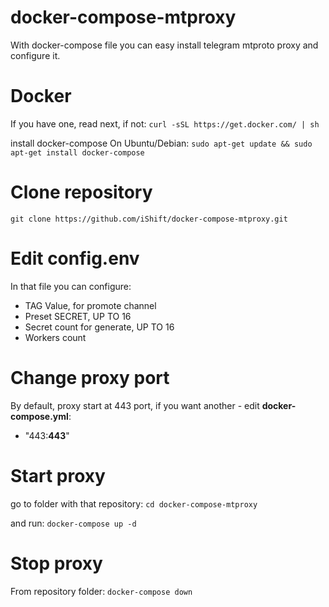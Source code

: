 # docker-compose-mtproxy
With docker-compose file you can easy install telegram mtproto proxy and configure it.

# Docker
If you have one, read next, if not:
`curl -sSL https://get.docker.com/ | sh`

install docker-compose
On Ubuntu/Debian:
`sudo apt-get update && sudo apt-get install docker-compose`

# Clone repository
`git clone https://github.com/iShift/docker-compose-mtproxy.git`

# Edit config.env
In that file you can configure:
- TAG Value, for promote channel
- Preset SECRET, UP TO 16
- Secret count for generate, UP TO 16
- Workers count

# Change proxy port
By default, proxy start at 443 port, if you want another - edit **docker-compose.yml**:
- "443:**443**" 

# Start proxy
go to folder with that repository:
`cd docker-compose-mtproxy`

and run:
`docker-compose up -d`

# Stop proxy
From repository folder:
`docker-compose down`
